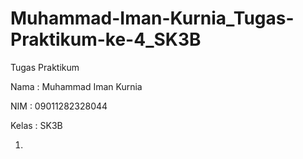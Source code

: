 # Muhammad-Iman-Kurnia_Tugas-Praktikum-ke-4_SK3B

Tugas Praktikum

Nama   : Muhammad Iman Kurnia

NIM    : 09011282328044

Kelas  : SK3B 

1. 

